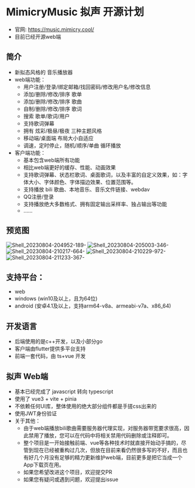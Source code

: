 # MimicryMusic 拟声 开源计划
* 官网: https://music.mimicry.cool/
* 目前已经开源web端

## 简介
* 新拟态风格的 音乐播放器
* web端功能：
  * 用户注册/登录/绑定邮箱/找回密码/修改用户名/修改信息
  * 添加/删除/修改/排序 歌单
  * 添加/删除/修改/排序 歌曲
  * 自制/删除/修改/排序 歌词
  * 搜索 歌单/歌词/用户
  * 支持歌词弹幕
  * 拥有 炫彩/极昼/极夜 三种主题风格
  * 移动端/桌面端 布局大小自适应
  * 调速，定时停止，随机/顺序/单曲 循环播放
* 客户端功能：
  * 基本包含web端所有功能
  * 相比web端更好的缓存、性能、动画效果
  * 支持歌词弹幕、状态栏歌词、桌面歌词，以及丰富的自定义效果，如：字体大小、字体颜色、字体描边效果、位置范围等。
  * 支持播放 bili 歌曲、本地音乐、音乐文件链接、webdav
  * QQ注册/登录
  * 支持播放绝大多数格式、拥有固定输出采样率、独占输出等功能
  * ......

## 预览图
![Shell_20230804-204952-189-](https://github.com/coolight7/MimicryMusic/assets/91963225/7184ad63-51fd-4cb1-aa8f-0653fe5f149b)
![Shell_20230804-205003-346-](https://github.com/coolight7/MimicryMusic/assets/91963225/e1cccc89-59f6-42c4-836a-ead9a3089ce0)
![Shell_20230804-210217-664-](https://github.com/coolight7/MimicryMusic/assets/91963225/206a7014-3539-43fe-9da4-fcc0730e96cd)
![Shell_20230804-210229-972-](https://github.com/coolight7/MimicryMusic/assets/91963225/e084322f-4f9a-4cf0-9bd5-293c0e47c6aa)
![Shell_20230804-211233-367-](https://github.com/coolight7/MimicryMusic/assets/91963225/6302a253-ee33-410f-b280-8d3852b1c996)

## 支持平台：
  * web
  * windows (win10及以上，且为64位)
  * android (安卓4.1及以上，支持arm64-v8a、armeabi-v7a、x86_64)

## 开发语言
  * 后端使用的是c++开发，以及小部分go
  * 客户端由flutter提供多平台支持
  * 前端一套代码，由 ts+vue 开发

## 拟声 Web端
* 基本已经完成了 javascript 转向 typescript
* 使用了 vue3 + vite + pinia
* 不依赖任何UI库，整体使用的绝大部分组件都是手搓css出来的
* 使用JWT身份验证
* 关于其他：
  * 由于web端播放bili歌曲需要服务器代理实现，对服务器带宽要求很高，因此禁用了播放，您可以在代码中将相关禁用代码删除或注释即可。
  * 整个项目是一开始接触前端、vue等各种技术时就直接开始动手搞的，尽管到现在已经被重构过几次，但放在目前来看仍然很多写的不好，而且也有好几个月没有足够的精力更新维护web端，目前更多是把它当成一个App下载页在用。
  * 如果您希望改进这个项目，欢迎提交PR
  * 如果您有疑问或遇到问题，欢迎提出issue
